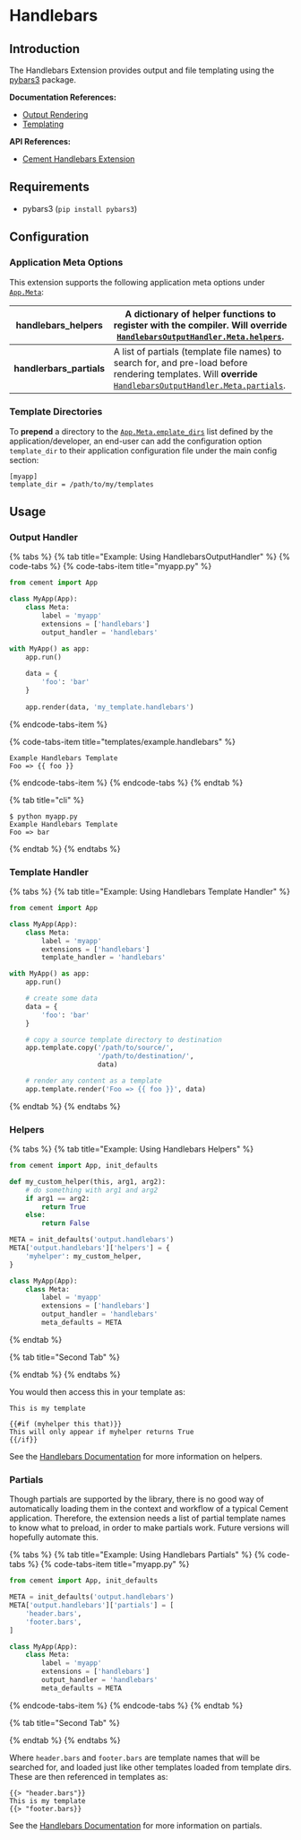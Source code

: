 # Handlebars

## Introduction

The Handlebars Extension provides output and file templating using the [pybars3](https://github.com/wbond/pybars3) package.

**Documentation References:**

* [Output Rendering](../core-foundation/output-rendering.md)
* [Templating](../core-foundation/templating.md)

**API References:**

* [Cement Handlebars Extension](http://cement.readthedocs.io/en/2.99/api/ext/ext_handlebars/)

## Requirements

* pybars3 \(`pip install pybars3`\)

## Configuration

### Application Meta Options

This extension supports the following application meta options under [`App.Meta`](http://cement.readthedocs.io/en/2.99/api/core/foundation/?highlight=app.meta#cement.core.foundation.App.Meta):

| **handlebars\_helpers** | A dictionary of helper functions to register with the compiler.  Will **override** [`HandlebarsOutputHandler.Meta.helpers`](http://cement.readthedocs.io/en/2.99/api/ext/ext_handlebars/#cement.ext.ext_handlebars.HandlebarsTemplateHandler.Meta.helpers). |
| --- | --- |
| **handlerbars\_partials** | A list of partials \(template file names\) to search for, and pre-load before rendering templates.  Will **override** [`HandlebarsOutputHandler.Meta.partials`](http://cement.readthedocs.io/en/2.99/api/ext/ext_handlebars/#cement.ext.ext_handlebars.HandlebarsTemplateHandler.Meta.partials). |

### Template Directories

To **prepend** a directory to the [`App.Meta.emplate_dirs`](http://cement.readthedocs.io/en/2.99/api/core/foundation/#cement.core.foundation.App.Meta.template_dirs) list defined by the application/developer, an end-user can add the configuration option `template_dir` to their application configuration file under the main config section:

```text
[myapp]
template_dir = /path/to/my/templates
```

## Usage

### **Output Handler**

{% tabs %}
{% tab title="Example: Using HandlebarsOutputHandler" %}
{% code-tabs %}
{% code-tabs-item title="myapp.py" %}
```python
from cement import App

class MyApp(App):
    class Meta:
        label = 'myapp'
        extensions = ['handlebars']
        output_handler = 'handlebars'

with MyApp() as app:
    app.run()
    
    data = {
        'foo': 'bar'
    }
    
    app.render(data, 'my_template.handlebars')
```
{% endcode-tabs-item %}

{% code-tabs-item title="templates/example.handlebars" %}
```
Example Handlebars Template
Foo => {{ foo }}
```
{% endcode-tabs-item %}
{% endcode-tabs %}
{% endtab %}

{% tab title="cli" %}
```text
$ python myapp.py
Example Handlebars Template
Foo => bar
```
{% endtab %}
{% endtabs %}

### **Template Handler**

{% tabs %}
{% tab title="Example: Using Handlebars Template Handler" %}
```python
from cement import App

class MyApp(App):
    class Meta:
        label = 'myapp'
        extensions = ['handlebars']
        template_handler = 'handlebars'

with MyApp() as app:
    app.run()

    # create some data
    data = {
        'foo': 'bar'
    }

    # copy a source template directory to destination
    app.template.copy('/path/to/source/', 
                      '/path/to/destination/', 
                      data)

    # render any content as a template
    app.template.render('Foo => {{ foo }}', data)
```
{% endtab %}
{% endtabs %}

### Helpers

{% tabs %}
{% tab title="Example: Using Handlebars Helpers" %}
```python
from cement import App, init_defaults

def my_custom_helper(this, arg1, arg2):
    # do something with arg1 and arg2
    if arg1 == arg2:
        return True
    else:
        return False

META = init_defaults('output.handlebars')
META['output.handlebars']['helpers'] = {
    'myhelper': my_custom_helper,
}

class MyApp(App):
    class Meta:
        label = 'myapp'
        extensions = ['handlebars']
        output_handler = 'handlebars'
        meta_defaults = META
```
{% endtab %}

{% tab title="Second Tab" %}

{% endtab %}
{% endtabs %}

You would then access this in your template as:

```text
This is my template

{{#if (myhelper this that)}}
This will only appear if myhelper returns True
{{/if}}
```

See the [Handlebars Documentation](https://github.com/wbond/pybars3) for more information on helpers.

### Partials

Though partials are supported by the library, there is no good way of automatically loading them in the context and workflow of a typical Cement application. Therefore, the extension needs a list of partial template names to know what to preload, in order to make partials work. Future versions will hopefully automate this.

{% tabs %}
{% tab title="Example: Using Handlebars Partials" %}
{% code-tabs %}
{% code-tabs-item title="myapp.py" %}
```python
from cement import App, init_defaults

META = init_defaults('output.handlebars')
META['output.handlebars']['partials'] = [
    'header.bars',
    'footer.bars',
]

class MyApp(App):
    class Meta:
        label = 'myapp'
        extensions = ['handlebars']
        output_handler = 'handlebars'
        meta_defaults = META
```
{% endcode-tabs-item %}
{% endcode-tabs %}
{% endtab %}

{% tab title="Second Tab" %}

{% endtab %}
{% endtabs %}

Where `header.bars` and `footer.bars` are template names that will be searched for, and loaded just like other templates loaded from template dirs. These are then referenced in templates as:

```text
{{> "header.bars"}}
This is my template
{{> "footer.bars}}
```

See the [Handlebars Documentation](https://github.com/wbond/pybars3) for more information on partials.

